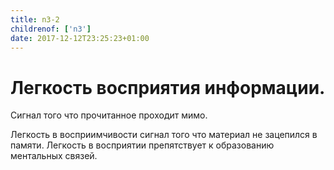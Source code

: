 ```yaml
---
title: n3-2
childrenof: ['n3']
date: 2017-12-12T23:25:23+01:00
---
```


# Легкость восприятия информации.

Сигнал того что прочитанное проходит мимо.

Легкость в восприимчивости сигнал того что материал не зацепился в памяти.
Легкость в восприятии препятствует к образованию ментальных связей.
